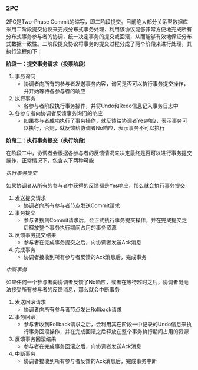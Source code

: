 ### 2PC

2PC是Two-Phase Commit的缩写，即二阶段提交。目前绝大部分关系型数据库采用二阶段提交协议来完成分布式事务处理，利用该协议能够非常方便地完成所有分布式事务参与者的协调，统一决定事务的提交或回滚，从而能够有效地保证分布式数据一致性。二阶段提交协议将事务的提交过程分成了两个阶段来进行处理，其执行流程如下：



**阶段一：提交事务请求（投票阶段）**

1. 事务询问
   - 协调者向所有的参与者发送事务内容，询问是否可以执行事务提交操作，并开始等待各参与者的响应
2. 执行事务
   - 各参与者阶段执行事务操作，并将Undo和Redo信息记入事务日志中
3. 各参与者向协调者反馈事务询问的响应
   - 如果参与者成功执行了事务操作，就反馈给协调者Yes响应，表示事务可以执行，否则，就反馈给协调者No响应，表示事务不可以执行



**阶段二：执行事务提交（执行阶段）**

在阶段二中，协调者会根据各参与者的反馈情况来决定最终是否可以进行事务提交操作，正常情况下，包含以下两种可能

*执行事务提交*

如果协调者从所有的参与者中获得的反馈都是Yes响应，那么就会执行事务提交

1. 发送提交请求
   - 协调者向所有参与者节点发送Commit请求
2. 事务提交
   - 参与者搜到Commit请求后，会正式执行事务提交操作，并在完成提交之后释放整个事务执行期间占用的事务资源
3. 反馈事务提交结果
   - 参与者在完成事务提交之后，向协调者发送Ack消息
4. 完成事务
   - 协调者接收到所有参与者反馈的Ack消息后，完成事务

*中断事务*

如果任何一个参与者向协调者反馈了No响应，或者在等待超时之后，协调者尚无法接受所有参与者的反馈消息，那么就会中断事务

1. 发送回滚请求
   - 协调者向所有参与者节点发出Rollback请求
2. 事务回滚
   - 参与者收到Rollback请求之后，会利用其在阶段一中记录的Undo信息来执行事务回滚操作，并在完成回滚之后释放在整个事务执行期间占用的资源
3. 反馈事务回滚结果
   - 参与者在完成事务回滚之后，向协调者发送Ack消息
4. 中断事务
   - 协调者接收到所有参与者反馈的Ack消息后，完成事务中断

